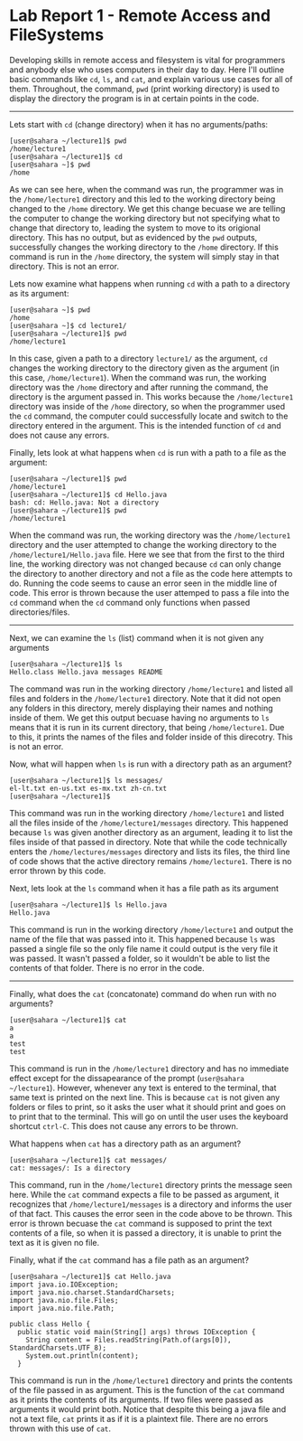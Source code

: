 # Lab Report 1 - Remote Access and FileSystems
Developing skills in remote access and filesystem is vital for programmers and anybody else who uses computers in their day to day. Here I'll outline basic commands like `cd`, `ls`, and `cat`, and explain various use cases for all of them. Throughout, the command, `pwd` (print working directory) is used to display the directory the program is in at certain points in the code.

---
Lets start with `cd` (change directory) when it has no arguments/paths:
```
[user@sahara ~/lecture1]$ pwd
/home/lecture1
[user@sahara ~/lecture1]$ cd 
[user@sahara ~]$ pwd
/home
```
As we can see here, when the command was run, the programmer was in the `/home/lecture1` directory and this led to the working directory being changed to the `/home` directory. We get this change becuase we are telling the computer to change the working directory but not specifying what to change that directory to, leading the system to move to its origional directory. This has no output, but as evidenced by the `pwd` outputs, successfully changes the working directory to the `/home` directory. If this command is run in the `/home` directory, the system will simply stay in that directory. This is not an error.

Lets now examine what happens when running `cd` with a path to a directory as its argument:
```
[user@sahara ~]$ pwd
/home
[user@sahara ~]$ cd lecture1/
[user@sahara ~/lecture1]$ pwd
/home/lecture1
```
In this case, given a path to a directory `lecture1/` as the argument, `cd` changes the working directory to the directory given as the argument (in this case, `/home/lecture1`). When the command was run, the working directory was the `/home` directory and after running the command, the directory is the argument passed in. This works because the `/home/lecture1` directory was inside of the `/home` directory, so when the programmer used the `cd` command, the computer could successfully locate and switch to the directory entered in the argument. This is the intended function of `cd` and does not cause any errors.   

Finally, lets look at what happens when `cd` is run with a path to a file as the argument:
```
[user@sahara ~/lecture1]$ pwd
/home/lecture1
[user@sahara ~/lecture1]$ cd Hello.java
bash: cd: Hello.java: Not a directory
[user@sahara ~/lecture1]$ pwd
/home/lecture1
```
When the command was run, the working directory was the `/home/lecture1` directory and the user attempted to change the working directory to the `/home/lecture1/Hello.java` file. Here we see that from the first to the third line, the working directory was not changed because `cd` can only change the directory to another directory and not a file as the code here attempts to do. Running the code seems to cause an error seen in the middle line of code. This error is thrown because the user attemped to pass a file into the `cd` command when the `cd` command only functions when passed directories/files.

---
Next, we can examine the `ls` (list) command when it is not given any arguments
```
[user@sahara ~/lecture1]$ ls
Hello.class Hello.java messages README
```
The command was run in the working directory `/home/lecture1` and listed all files and folders in the `/home/lecture1` directory. Note that it did not open any folders in this directory, merely displaying their names and nothing inside of them. We get this output becuase having no arguments to `ls` means that it is run in its current directory, that being `/home/lecture1`. Due to this, it prints the names of the files and folder inside of this direcotry. This is not an error.

Now, what will happen when `ls` is run with a directory path as an argument?
```
[user@sahara ~/lecture1]$ ls messages/
el-lt.txt en-us.txt es-mx.txt zh-cn.txt
[user@sahara ~/lecture1]$
```
This command was run in the working directory `/home/lecture1` and listed all the files inside of the  `/home/lecture1/messages` directory. This happened because `ls` was given another directory as an argument, leading it to list the files inside of that passed in directory. Note that while the code technically enters the `/home/lectures/messages` directory and lists its files, the third line of code shows that the active directory remains `/home/lecture1`. There is no error thrown by this code.

Next, lets look at the `ls` command when it has a file path as its argument
```
[user@sahara ~/lecture1]$ ls Hello.java
Hello.java
```
This command is run in the working directory `/home/lecture1` and output the name of the file that was passed into it. This happened because `ls` was passed a single file so the only file name it could output is the very file it was passed. It wasn't passed a folder, so it wouldn't be able to list the contents of that folder. There is no error in the code.

---
Finally, what does the `cat` (concatonate) command do when run with no arguments?
```
[user@sahara ~/lecture1]$ cat
a
a
test
test
```
This command is run in the `/home/lecture1` directory and has no immediate effect except for the dissapearance of the prompt (`user@sahara ~/lecture1`). However, whenever any text is entered to the terminal, that same text is printed on the next line. This is because `cat` is not given any folders or files to print, so it asks the user what it should print and goes on to print that to the terminal. This will go on until the user uses the keyboard shortcut `ctrl-C`. This does not cause any errors to be thrown.

What happens when `cat` has a directory path as an argument?
```
[user@sahara ~/lecture1]$ cat messages/
cat: messages/: Is a directory
```
This command, run in the `/home/lecture1` directory prints the message seen here. While the `cat` command expects a file to be passed as argument, it recognizes that `/home/lecture1/messages` is a directory and informs the user of that fact. This causes the error seen in the code above to be thrown. This error is thrown becuase the `cat` command is supposed to print the text contents of a file, so when it is passed a directory, it is unable to print the text as it is given no file.

Finally, what if the `cat` command has a file path as an argument?
```
[user@sahara ~/lecture1]$ cat Hello.java
import java.io.IOException;
import java.nio.charset.StandardCharsets;
import java.nio.file.Files;
import java.nio.file.Path;

public class Hello {
  public static void main(String[] args) throws IOException {
    String content = Files.readString(Path.of(args[0]), StandardCharsets.UTF_8);    
    System.out.println(content);
  }
```
This command is run in the `/home/lecture1` directory and prints the contents of the file passed in as argument. This is the function of the `cat` command as it prints the contents of its arguments. If two files were passed as arguments it would print both. Notice that despite this being a java file and not a text file, `cat` prints it as if it is a plaintext file. There are no errors thrown with this use of `cat`.
